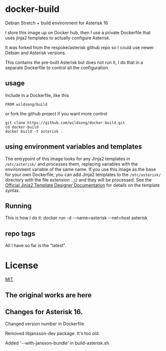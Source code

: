 # docker-build
Debian Stretch + build environment for Asterisk 16

I store this image up on Docker hub, then I use a private Dockerfile
that uses jinja2 templates to actually configure Asterisk.

It was forked from the respoke/asterisk github repo so I could use
newer Debian and Asterisk versions.

This contains the pre-built Asterisk but does not run it, I do that in
a separate Dockerfile to control all the configuration.

## usage

Include in a Dockerfile, like this

    FROM wildsong/build

or fork the github project if you want more control

    git clone https://github.com/wildsong/docker-build.git
    cd docker-build
    docker build -t asterisk .

## using environment variables and templates

The entrypoint of this image looks for any Jinja2 templates in `/etc/asterisk/` and
processes them, replacing variables with the environment variable of the same name.
If you use this image as the base for your own Dockerfile, you can add Jinja2
templates to the `/etc/asterisk/` directory with the file extension `.j2` and they will
be processed. See the [Official Jinja2 Template Designer Documentation][] for
details on the template syntax.

## Running

This is how I do it:
docker run -d --name=asterisk --net=host asterisk

## repo tags

All I have so far is the "latest".

# License

[MIT](https://github.com/respoke/asterisk-docker/blob/master/LICENSE)

## The original works are here

[github/asterisk]: https://github.com/asterisk/asterisk
[dockerhub/asterisk]: https://hub.docker.com/r/respoke/asterisk/
[Official Jinja2 Template Designer Documentation]: http://jinja.pocoo.org/docs/dev/templates/

## Changes for Asterisk 16.

Changed version number in Dockerfile.

Removed libjansson-dev package. It's too old.

Added '--with-jansson-bundle' in build-asterisk.sh


